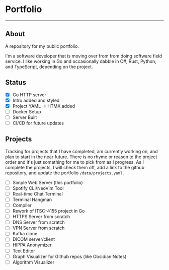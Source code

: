 # Portfolio
---

## About

A repository for my public portfolio.

I'm a software developer that is moving over from from doing software field service. I like working in Go and occasionally dabble in C#, Rust, Python, and TypeScript, depending on the project.

## Status

- [x] Go HTTP server
- [x] Intro added and styled
- [x] Project YAML -> HTMX added
- [ ] Docker Setup
- [ ] Server Built
- [ ] CI/CD for future updates

## Projects

Tracking for projects that I have completed, am currently working on, and plan to start in the near future. There is no rhyme or reason to the project order and it's just something for me to pick from as I progress. As I complete the projects, I will check them off, add a link to the github repository, and update the portfolio `/data/projects.yaml`.

- [ ] Simple Web Server (this portfolio)
- [ ] Spotify CLI/NeoVim Tool
- [ ] Real-time Chat Terminal
- [ ] Terminal Hangman
- [ ] Compiler
- [ ] Rework of ITSC-4155 project in Go
- [ ] HTTPS Server from scratch
- [ ] DNS Server from scratch
- [ ] VPN Server from scratch
- [ ] Kafka clone
- [ ] DICOM server/client
- [ ] HIPPA Anonymizer
- [ ] Text Editor
- [ ] Graph Visualizer for Github repos (like Obsidian Notes)
- [ ] Algorithm Visualizer
